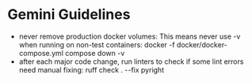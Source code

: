# Gemini Guidelines

- never remove production docker volumes: This means never use -v when running on non-test containers:
  docker -f docker/docker-compose.yml compose down -v
- after each major code change, run linters to check if some lint errors need manual fixing:
 ruff check . --fix 
 pyright
